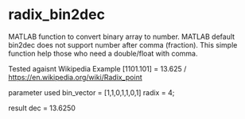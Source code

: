 # radix_bin2dec
MATLAB function to convert binary array to number. MATLAB default bin2dec does not support number after comma (fraction). This simple function help those who need a double/float with comma.

Tested agaisnt Wikipedia Example 
[1101.101] = 13.625 / https://en.wikipedia.org/wiki/Radix_point

parameter used 
bin_vector = [1,1,0,1,1,0,1]
radix = 4;

result
dec = 13.6250
